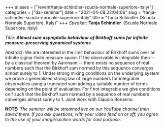 +++
aliases = ["/event/tanja-schindler-scuola-normale-superiore-italy/"]
categories = ["dai-seminar"]
date = "2021-04-08 22:04:06"
slug = "tanja-schindler-scuola-normale-superiore-italy"
title = "Tanja Schindler (Scuola Normale Superiore, Italy)"
+++
*Speaker:* **Tanja Schindler**  (Scuola Normale Superiore, Italy)

*Title: **Almost sure asymptotic behaviour of Birkhoff sums for infinite
measure-preserving dynamical systems***

*Abstract:* We are interested in the limit behaviour of Birkhoff sums
over an infinite sigma-finite measure space. If the observable is
integrable then -- by a classical theorem by Aaronson -- there exists no
sequence of real numbers such that the Birkhoff sum normed by this
sequence converges almost surely to 1. Under strong mixing conditions on
the underlying system we prove a generalized strong law of large numbers
for integrable observables using a truncated sum adding a suitable
number of terms depending on the point of evaluation. For f not
integrable we give conditions on f such that the Birkhoff sum normed by
a sequence of real numbers converges almost surely to 1. Joint work with
Claudio Bonanno.

**NOTE:** *The seminar will be streamed live on our [YouTube
channel](https://www.youtube.com/channel/UCyNNg155G3iLS7l-qZjboyg) then
saved there. If you ask questions, with your video feed on or off, you
agree to the use of your image/spoken words for said purpose.*
